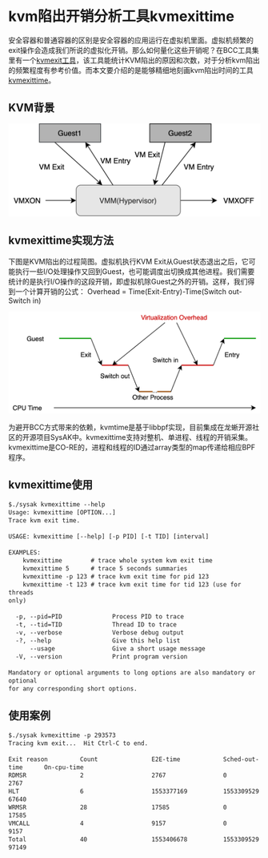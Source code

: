 # kvm陷出开销分析工具kvmexittime

安全容器和普通容器的区别是安全容器的应用运行在虚拟机里面。虚拟机频繁的exit操作会造成我们所说的虚拟化开销。那么如何量化这些开销呢？在BCC工具集里有一个[kvmexit工具](https://github.com/iovisor/bcc/blob/master/tools/kvmexit_example.txt)，该工具能统计KVM陷出的原因和次数，对于分析kvm陷出的频繁程度有参考价值。而本文要介绍的是能够精细地刻画kvm陷出时间的工具[kvmexittime](https://gitee.com/anolis/sysak/tree/opensource_branch/source/tools/detect/virt/kvmexittime)。

## KVM背景

![logo1](/asserts/img/blog-2022-7-KVMEXITTIME/kvm-exit-process.png)

## kvmexittime实现方法
下图是KVM陷出的过程简图。虚拟机执行KVM Exit从Guest状态退出之后，它可能执行一些I/O处理操作又回到Guest，也可能调度出切换成其他进程。我们需要统计的是执行I/O操作的这段开销，即虚拟机除Guest之外的开销。这样，我们得到一个计算开销的公式：
Overhead = Time(Exit-Entry)-Time(Switch out-Switch in)

![logo2](/asserts/img/blog-2022-7-KVMEXITTIME/kvm-exit-time.png)

为避开BCC方式带来的依赖，kvmtime是基于libbpf实现，目前集成在龙蜥开源社区的开源项目SysAK中。kvmexittime支持对整机、单进程、线程的开销采集。kvmexittime是CO-RE的，进程和线程的ID通过array类型的map传递给相应BPF程序。

## kvmexittime使用

```
$./sysak kvmexittime --help
Usage: kvmexittime [OPTION...]
Trace kvm exit time.

USAGE: kvmexittime [--help] [-p PID] [-t TID] [interval]

EXAMPLES:
    kvmexittime        # trace whole system kvm exit time
    kvmexittime 5      # trace 5 seconds summaries
    kvmexittime -p 123 # trace kvm exit time for pid 123
    kvmexittime -t 123 # trace kvm exit time for tid 123 (use for threads
only)

  -p, --pid=PID              Process PID to trace
  -t, --tid=TID              Thread ID to trace
  -v, --verbose              Verbose debug output
  -?, --help                 Give this help list
      --usage                Give a short usage message
  -V, --version              Print program version

Mandatory or optional arguments to long options are also mandatory or optional
for any corresponding short options.
```

## 使用案例

```
$./sysak kvmexittime -p 293573
Tracing kvm exit...  Hit Ctrl-C to end.

Exit reason       	Count           	E2E-time        	Sched-out-time  	On-cpu-time
RDMSR             	2               	2767            	0               	2767
HLT               	6               	1553377169      	1553309529      	67640
WRMSR             	28              	17585           	0               	17585
VMCALL            	4               	9157            	0               	9157
Total             	40              	1553406678      	1553309529      	97149
```
